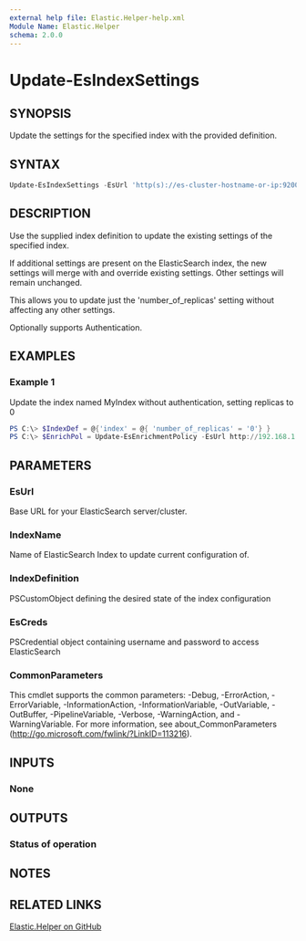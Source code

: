 ```yaml
---
external help file: Elastic.Helper-help.xml
Module Name: Elastic.Helper
schema: 2.0.0
---
```


# Update-EsIndexSettings

## SYNOPSIS

Update the settings for the specified index with the provided definition.

## SYNTAX

```powershell
Update-EsIndexSettings -EsUrl 'http(s)://es-cluster-hostname-or-ip:9200' -Index 'MyIndex' -IndexDefinition $IndexDef [-EsCred PSCredentialObject]
```

## DESCRIPTION

Use the supplied index definition to update the existing settings of the specified index.

If additional settings are present on the ElasticSearch index, the new settings will merge with and override existing settings.  Other settings will remain unchanged.

This allows you to update just the 'number_of_replicas' setting without affecting any other settings.

Optionally supports Authentication.

## EXAMPLES

### Example 1

Update the index named MyIndex without authentication, setting replicas to 0

```powershell
PS C:\> $IndexDef = @{'index' = @{ 'number_of_replicas' = '0'} }
PS C:\> $EnrichPol = Update-EsEnrichmentPolicy -EsUrl http://192.168.1.10:9200 -IndexName 'MyIndex' -IndexDefinition $IndexDef
```

## PARAMETERS

### EsUrl

Base URL for your ElasticSearch server/cluster.

### IndexName

Name of ElasticSearch Index to update current configuration of.

### IndexDefinition

PSCustomObject defining the desired state of the index configuration

### EsCreds

PSCredential object containing username and password to access ElasticSearch

### CommonParameters

This cmdlet supports the common parameters: -Debug, -ErrorAction, -ErrorVariable, -InformationAction, -InformationVariable, -OutVariable, -OutBuffer, -PipelineVariable, -Verbose, -WarningAction, and -WarningVariable. For more information, see about_CommonParameters (<http://go.microsoft.com/fwlink/?LinkID=113216>).

## INPUTS

### None

## OUTPUTS

### Status of operation

## NOTES

## RELATED LINKS

[Elastic.Helper on GitHub](https://github.com/IPSecMSSP/Elastic.Helper)
